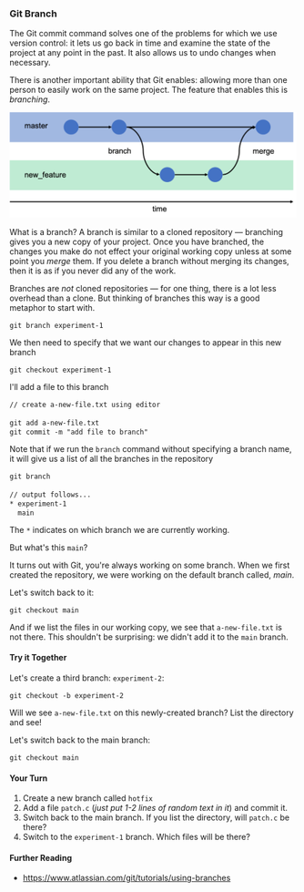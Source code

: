 ### Git Branch

The Git commit command solves one of the problems for which we use version control: it lets us go back in time and examine the state of the project at any point in the past. It also allows us to undo changes when necessary.

There is another important ability that Git enables: allowing more than one person to easily work on the same project. The feature that enables this is _branching_.

![git branch image](images/branch.png)

What is a branch? A branch is similar to a cloned repository &mdash; branching gives you a new copy of your project. Once you have branched, the changes you make do not effect your original working copy unless at some point you _merge_ them. If you delete a branch without merging its changes, then it is as if you never did any of the work.

Branches are _not_ cloned repositories &mdash; for one thing, there is a lot less overhead than a clone. But thinking of branches this way is a good metaphor to start with.

```
git branch experiment-1
```

We then need to specify that we want our changes to appear in this new branch

```
git checkout experiment-1
```

I'll add a file to this branch

```
// create a-new-file.txt using editor

git add a-new-file.txt
git commit -m "add file to branch"
```

Note that if we run the `branch` command without specifying a branch name, it will give us a list of all the branches in the repository

```
git branch

// output follows...
* experiment-1
  main
```

The `*` indicates on which branch we are currently working.

But what's this `main`?

It turns out with Git, you're always working on some branch. When we first created the repository, we were working on the default branch called, _main_. 

Let's switch back to it:

```
git checkout main
```

And if we list the files in our working copy, we see that `a-new-file.txt` is not there. This shouldn't be surprising: we didn't add it to the `main` branch.

#### Try it Together

Let's create a third branch: `experiment-2`:

```
git checkout -b experiment-2
```

Will we see `a-new-file.txt` on this newly-created branch? List the directory and see!

Let's switch back to the main branch:

```
git checkout main
```

#### Your Turn

1. Create a new branch called `hotfix`
2. Add a file `patch.c` (_just put 1-2 lines of random text in it_) and commit it.
3. Switch back to the main branch. If you list the  directory, will `patch.c` be there?
4. Switch to the `experiment-1` branch. Which files will be there?

#### Further Reading

- https://www.atlassian.com/git/tutorials/using-branches

